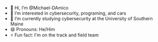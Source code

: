 - 👋 Hi, I’m @Michael-DAmico
- 👀 I’m interested in cybersecurity, programing, and cars
- 🌱 I’m currently studying cybersecurity at the University of Southern Maine
- 😄 Pronouns: He/Him
- ⚡ Fun fact: I'm on the track and field team

<!---
Michael-DAmico/Michael-DAmico is a ✨ special ✨ repository because its `README.md` (this file) appears on your GitHub profile.
You can click the Preview link to take a look at your changes.
--->
